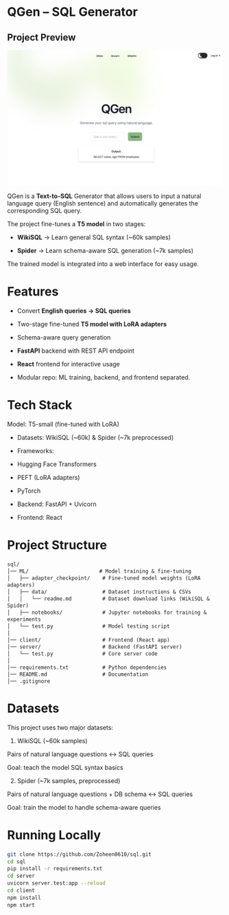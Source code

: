 # QGen – SQL Generator
## Project Preview  

![App Screenshot](./assets/20250830_174515.png)  


QGen is a **Text-to-SQL** Generator that allows users to input a natural language query (English sentence) and automatically generates the corresponding SQL query.

The project fine-tunes a **T5 model** in two stages:

- **WikiSQL** → Learn general SQL syntax (~60k samples)

- **Spider** → Learn schema-aware SQL generation (~7k samples)

The trained model is integrated into a web interface for easy usage.

# Features

- Convert **English queries → SQL queries**

- Two-stage fine-tuned **T5 model with LoRA adapters**

- Schema-aware query generation

- **FastAPI** backend with REST API endpoint

- **React** frontend for interactive usage

- Modular repo: ML training, backend, and frontend separated.

# Tech Stack

Model: T5-small (fine-tuned with LoRA)

- Datasets: WikiSQL (~60k) & Spider (~7k preprocessed)

- Frameworks:

- Hugging Face Transformers

- PEFT (LoRA adapters)

- PyTorch

- Backend: FastAPI + Uvicorn

- Frontend: React

# Project Structure
```
sql/
│── ML/                       # Model training & fine-tuning
│   ├── adapter_checkpoint/    # Fine-tuned model weights (LoRA adapters)
│   ├── data/                  # Dataset instructions & CSVs
│   │   └── readme.md          # Dataset download links (WikiSQL & Spider)
│   ├── notebooks/             # Jupyter notebooks for training & experiments
│   └── test.py                # Model testing script
│
│── client/                    # Frontend (React app)
│── server/                    # Backend (FastAPI server)
│   └── test.py                # Core server code
│
│── requirements.txt           # Python dependencies
│── README.md                  # Documentation
│── .gitignore

```

# Datasets

This project uses two major datasets:

1. WikiSQL (~60k samples)

Pairs of natural language questions ↔ SQL queries

Goal: teach the model SQL syntax basics

2. Spider (~7k samples, preprocessed)

Pairs of natural language questions + DB schema ↔ SQL queries

Goal: train the model to handle schema-aware queries
# Running Locally
```bash
git clone https://github.com/Zoheen0610/sql.git
cd sql
pip install -r requirements.txt
cd server
uvicorn server.test:app --reload
cd client
npm install
npm start


